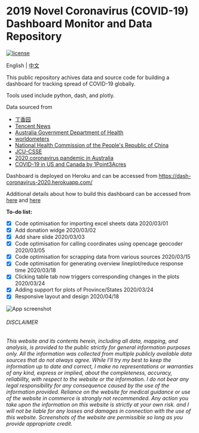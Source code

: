 # 2019 Novel Coronavirus (COVID-19) Dashboard Monitor and Data Repository
[![license](https://img.shields.io/github/license/Perishleaf/data-visualisation-scripts)](https://github.com/Perishleaf/data-visualisation-scripts/blob/master/LICENSE)

English | [中文](https://github.com/Perishleaf/data-visualisation-scripts/blob/master/dash-2019-coronavirus/markdown_chinese/HowTo.md)

This public repository achives data and source code for building a dashboard for tracking spread of COVID-19 globally.

Tools used include python, dash, and plotly.

Data sourced from 
* [丁香园](https://ncov.dxy.cn/ncovh5/view/pneumonia?scene=2&clicktime=1579582238&enterid=1579582238&from=singlemessage&isappinstalled=0)
* [Tencent News](https://news.qq.com//zt2020/page/feiyan.htm#charts)
* [Australia Government Department of Health](https://www.health.gov.au/news/coronavirus-update-at-a-glance)
* [worldometers](https://www.worldometers.info/coronavirus/)
* [National Health Commission of the People's Republic of China](http://www.nhc.gov.cn/)
* [JCU-CSSE](https://docs.google.com/spreadsheets/d/1yZv9w9zRKwrGTaR-YzmAqMefw4wMlaXocejdxZaTs6w/htmlview?usp=sharing&sle=true#)
* [2020 coronavirus pandemic in Australia](https://en.wikipedia.org/wiki/2020_coronavirus_pandemic_in_Australia)
* [COVID-19 in US and Canada by 1Point3Acres](https://coronavirus.1point3acres.com/en)

Dashboard is deployed on Heroku and can be accessed from https://dash-coronavirus-2020.herokuapp.com/

Additional details about how to build this dashboard can be accessed from [here](https://towardsdatascience.com/build-a-dashboard-to-track-the-spread-of-coronavirus-using-dash-90364f016764) and [here](https://towardsdatascience.com/elevate-your-dashboard-interactivity-in-dash-b655a0f45067)

__To-do list:__

- [x] Code optimisation for importing excel sheets data 2020/03/01
- [x] Add donation widge 2020/03/02
- [x] Add share slide 2020/03/03
- [x] Code optimisation for calling coordinates using opencage geocoder 2020/03/05
- [x] Code optimisation for scrapping data from various sources 2020/03/15
- [x] Code optimisation for generating overview lineplot/reduce response time 2020/03/18
- [x] Clicking table tab now triggers corresponding changes in the plots 2020/03/24
- [x] Adding support for plots of Province/States 2020/03/24
- [x] Responsive layout and design 2020/04/18 

![App screenshot](./app_screenshot.gif)

###### DISCLAIMER
###### This website and its contents herein, including all data, mapping, and analysis, is provided to the public strictly for general information purposes only. All the information was collected from multiple publicly available data sources that do not always agree. While I'll try my best to keep the information up to date and correct, I make no representations or warranties of any kind, express or implied, about the completeness, accuracy, reliability, with respect to the website or the information. I do not bear any legal responsibility for any consequence caused by the use of the information provided. Reliance on the website for medical guidance or use of the website in commerce is strongly not recommended. Any action you take upon the information on this website is strictly at your own risk. and I will not be liable for any losses and damages in connection with the use of this website. Screenshots of the website are permissible so long as you provide appropriate credit.
